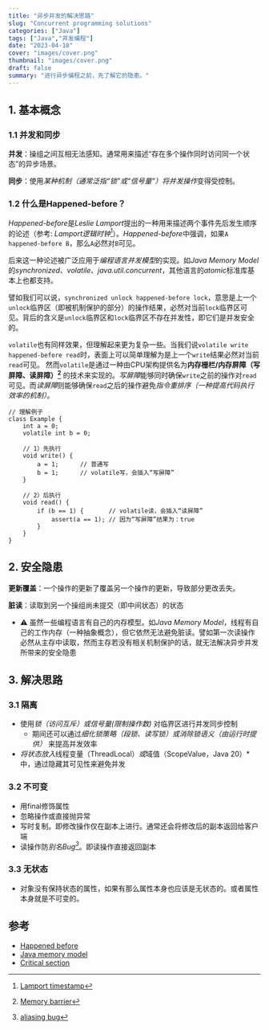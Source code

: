 ```yaml
---
title: "异步并发的解决思路"
slug: "Concurrent programming solutions"
categories: ["Java"]
tags: ["Java","并发编程"]
date: "2023-04-18"
cover: "images/cover.png"
thumbnail: "images/cover.png"
draft: false
summary: "进行异步编程之前，先了解它的隐患。"
---
```


## 1. 基本概念

### 1.1 并发和同步
**并发**：操组之间互相无法感知。通常用来描述“存在多个操作同时访问同一个状态”的异步场景。

**同步**：使用*某种机制（通常泛指“锁”或“信号量”）*将*并发操作*变得受控制。

### 1.2 什么是Happened-before？
*Happened-before*是*Leslie Lamport*提出的一种用来描述两个事件先后发生顺序的论述（参考: *Lamport逻辑时钟*[^1]）。*Happened-before*中强调，如果`A happened-before B`，那么`A`必然对`B`可见。

后来这一种论述被广泛应用于*编程语言并发模型*的实现。如*Java Memory Model*的*synchronized*、*volatile*、*java.util.concurrent*，其他语言的*atomic*标准库基本上也都支持。

譬如我们可以说，`synchronized unlock happened-before lock`，意思是上一个`unlock`临界区（即被机制保护的部分）的操作结果，必然对当前`lock`临界区可见。背后的含义是`unlock`临界区和`lock`临界区不存在并发性，即它们是并发安全的。

`volatile`也有同样效果，但理解起来更为复杂一些。当我们说`volatile write happened-before read`时，表面上可以简单理解为是上一个`write`结果必然对当前`read`可见。
然而`volatile`是通过一种由CPU架构提供名为**内存栅栏/内存屏障（写屏障、读屏障）[^2]** 的技术来实现的。*写屏障*能够同时确保`write`之前的操作对`read`可见。而*读屏障*则能够确保`read`之后的操作避免*指令重排序（一种提高代码执行效率的机制）*。
```
// 理解例子
class Example {
    int a = 0;
    volatile int b = 0;

    // 1）先执行
    void write() {
        a = 1;      // 普通写
        b = 1;      // volatile写，会插入“写屏障”
    }

    // 2）后执行
    void read() {
        if (b == 1) {       // volatile读，会插入“读屏障”
            assert(a == 1); // 因为“写屏障”结果为：true
        }
    }
}
```



## 2. 安全隐患
**更新覆盖**：一个操作的更新了覆盖另一个操作的更新，导致部分更改丢失。

**脏读**：读取到另一个操组尚未提交（即中间状态）的状态
* ⚠️ 虽然一些编程语言有自己的内存模型。如*Java Memory Model*，线程有自己的工作内存（一种抽象概念），但它依然无法避免脏读。譬如第一次读操作必然从主存中读取，然而主存若没有相关机制保护的话，就无法解决异步并发所带来的安全隐患

## 3. 解决思路
### 3.1 隔离
* 使用*锁（访问互斥）*或*信号量(限制操作数)* 对临界区进行并发同步控制
    * 期间还可以通过*细化锁策略（段锁、读写锁）*或*消除锁语义（由运行时提供）* 来提高并发效率
* *将状态放入*线程变量（ThreadLocal）*或*域值（ScopeValue，Java 20）* 中，通过隐藏其可见性来避免并发

### 3.2 不可变
* 用final修饰属性
* 忽略操作或直接抛异常
* 写时复制。即修改操作仅在副本上进行。通常还会将修改后的副本返回给客户端
* 读操作防*别名Bug[^3]*。即读操作直接返回副本

### 3.3 无状态
* 对象没有保持状态的属性，如果有那么属性本身也应该是无状态的。或者属性本身就是不可变的。


[^1]: [Lamport timestamp](https://en.wikipedia.org/wiki/Lamport_timestamp)
[^2]: [Memory barrier](https://en.wikipedia.org/wiki/Memory_barrier)
[^3]: [aliasing bug](http://www.catb.org/jargon/html/A/aliasing-bug.html)

## 参考
* [Happened before](https://en.wikipedia.org/wiki/Happened-before)
* [Java memory model](https://en.wikipedia.org/wiki/Java_memory_model)
* [Critical section](https://en.wikipedia.org/wiki/Critical_section)